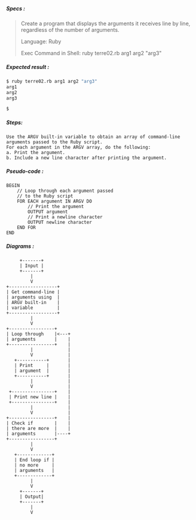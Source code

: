 ##### Specs :

> Create a program that displays the arguments it receives line by line, regardless of the number of arguments.
> 
> Language: Ruby
> 
> Exec Command in Shell: ruby terre02.rb arg1 arg2 "arg3"


##### Expected result :

```zsh
$ ruby terre02.rb arg1 arg2 "arg3"
arg1
arg2
arg3

$
```

##### Steps:

    Use the ARGV built-in variable to obtain an array of command-line arguments passed to the Ruby script.
    For each argument in the ARGV array, do the following:
    a. Print the argument.
    b. Include a new line character after printing the argument.

##### Pseudo-code :
```
BEGIN
    // Loop through each argument passed
    // to the Ruby script
    FOR EACH argument IN ARGV DO
        // Print the argument
        OUTPUT argument
        // Print a newline character
        OUTPUT newline character
    END FOR
END
```

##### Diagrams :
```
     +-------+
     | Input |
     +-------+
         |
         V
+------------------+
| Get command-line |
| arguments using  |
| ARGV built-in    |
| variable         |
+------------------+
         |
         V
+-----------------+
| Loop through    |<---+
| arguments       |    |
+-----------------+    |
         |             |
         V             |
   +-----------+       |
   | Print     |       |
   | argument  |       |
   +-----------+       |
         |             |
         V             |
 +----------------+    |
 | Print new line |    |
 +----------------+    |
         |             |
         V             |
+-----------------+    |
| Check if        |    |
| there are more  |    |
| arguments       |----+
+-----------------+
         |
         V
   +-------------+
   | End loop if |
   | no more     |
   | arguments   |
   +-------------+
         |
         V
     +-------+
     | Output|
     +-------+
         |
         V
```
